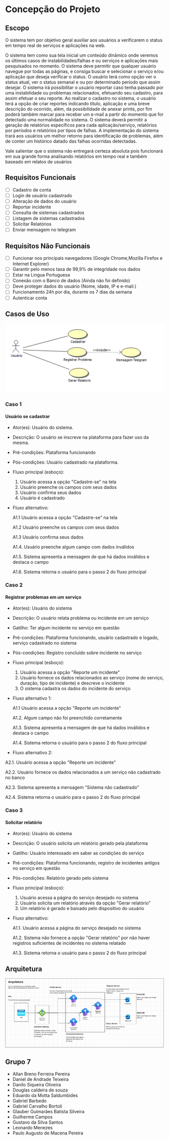 # Concepção do Projeto

## Escopo

O sistema tem por objetivo geral auxiliar aos usuários a verificarem o status em tempo real de serviços e aplicações na web.

O sistema tem como sua tela inicial um conteúdo dinâmico onde veremos os últimos casos de instabilidades/falhas e ou serviços e aplicações mais pesquisados no momento.
O sistema deve permitir que qualquer usuário navegue por todas as páginas, e consiga buscar e selecionar o serviço e/ou aplicação que deseja verificar o status. O usuário terá como opção ver o status atual, ver o status semanal e ou por determinado período que assim desejar.
O sistema irá possibilitar o usuário reportar caso tenha passado por uma instabilidade ou problemas relacionados, efetuando seu cadastro, para assim efetuar o seu reporte.
Ao realizar o cadastro no sistema, o usuário terá a opção de criar reportes indicando título, aplicação e uma breve descrição do ocorrido, além, da possibilidade de anexar prints, por fim poderá também marcar para receber um e-mail a partir do momento que for detectado uma normalidade no sistema.
O sistema deverá permitir a geração de relatórios específicos para cada aplicação/serviço, relatórios por períodos e relatórios por tipos de falhas.
A implementação do sistema trará aos usuários um melhor retorno para identificação de problemas, além de conter um histórico datado das  falhas ocorridas detectadas.

Vale salientar que o sistema não entregará certeza absoluta pois funcionará em sua grande forma analisando relatórios em tempo real e também baseado em relatos de usuários



## Requisitos Funcionais


- [ ] Cadastro de conta
- [ ] Login de usuário cadastrado
- [ ] Alteração de dados do usuário
- [ ] Reportar incidente
- [ ] Consulta de sistemas cadastrados
- [ ] Listagem de sistemas cadastrados
- [ ] Solicitar Relatórios
- [ ] Enviar mensagem no telegram

## Requisitos Não Funcionais

- [ ] Funcionar nos principais navegadores (Google Chrome,Mozilla Firefox e Internet Explorer)
- [ ] Garantir pelo menos taxa de 99,9% de integridade nos dados 
- [ ] Estar na Lingua Portuguesa 
- [ ] Conexão com o Banco de dados (Ainda não foi definido)
- [ ] Deve proteger dados do usuário (Nome, idade, IP e e-mail.)
- [ ] Funcionamento 24h por dia, durante os 7 dias da semana
- [ ] Autenticar conta

## Casos de Uso 

![casoDeUso v1.0.1](https://github.com/meajudaaqui/documentacao/blob/main/imagens/casoDeUso-v-1.0.1.png?raw=true)

### Caso 1
#### Usuário se cadastrar 
- Ator(es): Usuário do sistema.
- Descrição: O usuário se inscreve na plataforma para fazer uso da mesma.
- Pré-condições: Plataforma funcionando
- Pós-condições: Usuário cadastrado na plataforma.
- Fluxo principal (esboço): 
  1. Usuário acessa a opção "Cadastre-se" na tela
  2. Usuário preenche os campos com seus dados
  3. Usuário confirma seus dados 
  4. Usuário é cadastrado

- Fluxo alternativo:

  A1.1  Usuário acessa a opção "Cadastre-se" na tela

  A1.2  Usuário preenche os campos com seus dados

  A1.3  Usuário confirma seus dados 

  A1.4. Usuário preenche algum campo com dados inválidos

  A1.5. Sistema apresenta a mensagem de que há dados inválidos e destaca o campo 

  A1.6. Sistema retorna o usuário para o passo 2 do fluxo principal

### Caso 2
#### Registrar problemas em um serviço 
- Ator(es): Usuário do sistema
- Descrição: O usuário relata problema ou incidente em um serviço
- Gatilho: Ter algum incidente no serviço em questão
- Pré-condições: Plataforma funcionando, usuário cadastrado e logado, serviço cadastrado no sistema
- Pós-condições: Registro concluído sobre incidente no serviço
- Fluxo principal (esboço):
  1. Usuário acessa a opção "Reporte um incidente"
  2. Usuário fornece os dados relacionados ao serviço (nome do serviço, duração, tipo de incidente) e descreve o incidente
  3. O sistema cadastra os dados do incidente do serviço

- Fluxo alternativo 1:

  A1.1  Usuário acessa a opção "Reporte um incidente"

  A1.2. Algum campo não foi preenchido corretamente

  A1.3. Sistema apresenta a mensagem de que há dados inválidos e destaca o campo 

  A1.4. Sistema retorna o usuário para o passo 2 do fluxo principal

 - Fluxo alternativo 2:

  A2.1. Usuário acessa a opção "Reporte um incidente"

  A2.2. Usuário fornece os dados relacionados a um serviço não cadastrado no banco

  A2.3. Sistema apresenta a mensagem "Sistema não cadastrado"

  A2.4. Sistema retorna o usuário para o passo 2 do fluxo principal

### Caso 3
#### Solicitar relatório
- Ator(es): Usuário do sistema
- Descrição: O usuário solicita um relatório gerado pela plataforma
- Gatilho: Usuário interessado em saber as condições do serviço
- Pré-condições: Plataforma funcionando, registro de incidentes antigos no serviço em questão
- Pós-condições: Relatório gerado pelo sistema
- Fluxo principal (esboço):
  1. Usuário acessa a página do serviço desejado no sistema
  2. Usuário solicita um relatório através da opção "Gerar relatório"
  3. Um relatório é gerado e baixado pelo dispositivo do usuário

- Fluxo alternativo:

  A1.1. Usuário acessa a página do serviço desejado no sistema

  A1.2. Sistema não fornece a opção "Gerar relatório" por não haver registros suficientes de incidentes no sistema relatado

  A1.3. Sistema retorna o usuário para o passo 2 do fluxo principal


## Arquitetura

![Arquitetura v1.0.2](https://github.com/meajudaaqui/documentacao/blob/main/imagens/arquitetura-v1.0.2.png?raw=true)

## Grupo 7 
- Allan Breno Ferreira Pereira
- Daniel de Andrade Teixeira
- Danilo Siqueira Oliveira
- Douglas caldeira de souza
- Eduardo da Motta Saldumbides
- Gabriel Barbedo
- Gabriel Carvalho Bortoli
- Glauber Guimarães Batista Silveira
- Guilherme Campos
- Gustavo da Silva Santos
- Leonardo Menezes
- Paulo Augusto de Macena Pereira
